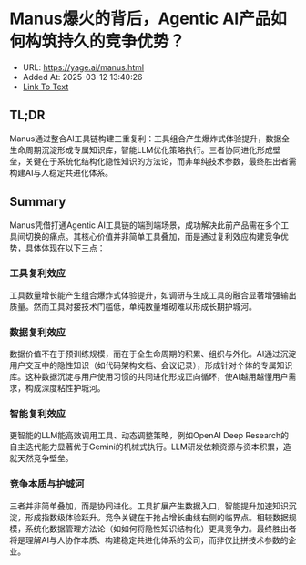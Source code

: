 # Manus爆火的背后，Agentic AI产品如何构筑持久的竞争优势？
- URL: https://yage.ai/manus.html
- Added At: 2025-03-12 13:40:26
- [Link To Text](2025-03-12-manus爆火的背后，agentic-ai产品如何构筑持久的竞争优势？_raw.md)

## TL;DR
Manus通过整合AI工具链构建三重复利：工具组合产生爆炸式体验提升，数据全生命周期沉淀形成专属知识库，智能LLM优化策略执行。三者协同进化形成壁垒，关键在于系统化结构化隐性知识的方法论，而非单纯技术参数，最终胜出者需构建AI与人稳定共进化体系。

## Summary
Manus凭借打通Agentic AI工具链的端到端场景，成功解决此前产品需在多个工具间切换的痛点。其核心价值并非简单工具叠加，而是通过复利效应构建竞争优势，具体体现在以下三点：

### 工具复利效应
工具数量增长能产生组合爆炸式体验提升，如调研与生成工具的融合显著增强输出质量。然而工具对接技术门槛低，单纯数量堆砌难以形成长期护城河。

### 数据复利效应
数据价值不在于预训练规模，而在于全生命周期的积累、组织与外化。AI通过沉淀用户交互中的隐性知识（如代码架构文档、会议记录），形成针对个体的专属知识库。这种数据沉淀与用户使用习惯的共同进化形成正向循环，使AI越用越懂用户需求，构成深度粘性护城河。

### 智能复利效应
更智能的LLM能高效调用工具、动态调整策略，例如OpenAI Deep Research的自主迭代能力显著优于Gemini的机械式执行。LLM研发依赖资源与资本积累，造就天然竞争壁垒。

### 竞争本质与护城河
三者并非简单叠加，而是协同进化。工具扩展产生数据入口，智能提升加速知识沉淀，形成指数级体验跃升。竞争关键在于抢占增长曲线右侧的临界点。相较数据规模，系统化数据管理方法论（如如何将隐性知识结构化）更具竞争力。最终胜出者将是理解AI与人协作本质、构建稳定共进化体系的公司，而非仅比拼技术参数的企业。
